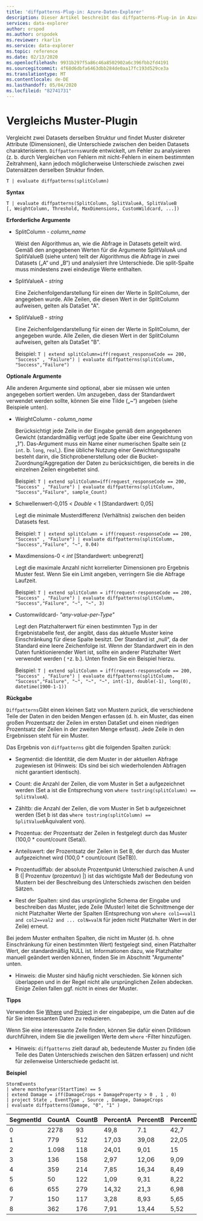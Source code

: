 ```yaml
---
title: 'diffpatterns-Plug-in: Azure-Daten-Explorer'
description: Dieser Artikel beschreibt das diffpatterns-Plug-in in Azure Daten-Explorer.
services: data-explorer
author: orspod
ms.author: orspodek
ms.reviewer: rkarlin
ms.service: data-explorer
ms.topic: reference
ms.date: 02/13/2020
ms.openlocfilehash: 9931b297f5a86c46a8502902a6c396fbb2fd4191
ms.sourcegitcommit: 4f68d6dbfa6463dbb284de0aa17fc193d529ce3a
ms.translationtype: MT
ms.contentlocale: de-DE
ms.lasthandoff: 05/04/2020
ms.locfileid: "82741731"
---
```

# <a name="diff-patterns-plugin"></a>Vergleichs Muster-Plugin

Vergleicht zwei Datasets derselben Struktur und findet Muster diskreter Attribute (Dimensionen), die Unterschiede zwischen den beiden Datasets charakterisieren.
 `Diffpatterns`wurde entwickelt, um Fehler zu analysieren (z. b. durch Vergleichen von Fehlern mit nicht-Fehlern in einem bestimmten Zeitrahmen), kann jedoch möglicherweise Unterschiede zwischen zwei Datensätzen derselben Struktur finden. 

```kusto
T | evaluate diffpatterns(splitColumn)
```


**Syntax**

`T | evaluate diffpatterns(SplitColumn, SplitValueA, SplitValueB [, WeightColumn, Threshold, MaxDimensions, CustomWildcard, ...])` 

**Erforderliche Argumente**

* SplitColumn - *column_name*

    Weist den Algorithmus an, wie die Abfrage in Datasets geteilt wird. Gemäß den angegebenen Werten für die Argumente SplitValueA und SplitValueB (siehe unten) teilt der Algorithmus die Abfrage in zwei Datasets („A“ und „B“) und analysiert ihre Unterschiede. Die split-Spalte muss mindestens zwei eindeutige Werte enthalten.

* SplitValueA - *string*

    Eine Zeichenfolgendarstellung für einen der Werte in SplitColumn, der angegeben wurde. Alle Zeilen, die diesen Wert in der SplitColumn aufweisen, gelten als DataSet "A".

* SplitValueB - *string*

    Eine Zeichenfolgendarstellung für einen der Werte in SplitColumn, der angegeben wurde. Alle Zeilen, die diesen Wert in der SplitColumn aufweisen, gelten als DataSet "B".

    Beispiel: `T | extend splitColumn=iff(request_responseCode == 200, "Success" , "Failure") | evaluate diffpatterns(splitColumn, "Success","Failure") `

**Optionale Argumente**

Alle anderen Argumente sind optional, aber sie müssen wie unten angegeben sortiert werden. Um anzugeben, dass der Standardwert verwendet werden sollte, können Sie eine Tilde („~“) angeben (siehe Beispiele unten).

* WeightColumn - *column_name*

    Berücksichtigt jede Zeile in der Eingabe gemäß dem angegebenen Gewicht (standardmäßig verfügt jede Spalte über eine Gewichtung von „1“). Das-Argument muss ein Name einer numerischen Spalte sein (z `int`. b. `long`, `real`,).
    Eine übliche Nutzung einer Gewichtungsspalte besteht darin, die Stichprobenerstellung oder die Bucket-Zuordnung/Aggregation der Daten zu berücksichtigen, die bereits in die einzelnen Zeilen eingebettet sind.
    
    Beispiel: `T | extend splitColumn=iff(request_responseCode == 200, "Success" , "Failure") | evaluate diffpatterns(splitColumn, "Success","Failure", sample_Count) `

* Schwellenwert-0,015 < *Double* < 1 [Standardwert: 0,05]

    Legt die minimale Musterdifferenz (Verhältnis) zwischen den beiden Datasets fest.

    Beispiel: `T | extend splitColumn = iff(request-responseCode == 200, "Success" , "Failure") | evaluate diffpatterns(splitColumn, "Success","Failure", "~", 0.04)`

* Maxdimensions-0 < *int* [Standardwert: unbegrenzt]

    Legt die maximale Anzahl nicht korrelierter Dimensionen pro Ergebnis Muster fest. Wenn Sie ein Limit angeben, verringern Sie die Abfrage Laufzeit.

    Beispiel: `T | extend splitColumn = iff(request-responseCode == 200, "Success" , "Failure") | evaluate diffpatterns(splitColumn, "Success","Failure", "~", "~", 3)`

* Customwildcard- *"any-value-per-Type"*

    Legt den Platzhalterwert für einen bestimmten Typ in der Ergebnistabelle fest, der angibt, dass das aktuelle Muster keine Einschränkung für diese Spalte besitzt.
    Der Standard ist „null“, da der Standard eine leere Zeichenfolge ist. Wenn der Standardwert ein in den Daten funktionierender Wert ist, sollte ein anderer Platzhalter Wert verwendet werden ( `*`z. b.).
    Unten finden Sie ein Beispiel hierzu.

    Beispiel: `T | extend splitColumn = iff(request-responseCode == 200, "Success" , "Failure") | evaluate diffpatterns(splitColumn, "Success","Failure", "~", "~", "~", int(-1), double(-1), long(0), datetime(1900-1-1))`

**Rückgabe**

`Diffpatterns`Gibt einen kleinen Satz von Mustern zurück, die verschiedene Teile der Daten in den beiden Mengen erfassen (d. h. ein Muster, das einen großen Prozentsatz der Zeilen im ersten DataSet und einen niedrigen Prozentsatz der Zeilen in der zweiten Menge erfasst). Jede Zeile in den Ergebnissen steht für ein Muster.

Das Ergebnis von `diffpatterns` gibt die folgenden Spalten zurück:

* Segmentid: die Identität, die dem Muster in der aktuellen Abfrage zugewiesen ist (Hinweis: IDs sind bei sich wiederholenden Abfragen nicht garantiert identisch).

* Count: die Anzahl der Zeilen, die vom Muster in Set a aufgezeichnet werden (Set a ist die Entsprechung von `where tostring(splitColumn) == SplitValueA`).

* Zähltb: die Anzahl der Zeilen, die vom Muster in Set b aufgezeichnet werden (Set b ist das `where tostring(splitColumn) == SplitValueB`Äquivalent von).

* Prozentua: der Prozentsatz der Zeilen in festgelegt durch das Muster (100,0 * count/count (Seta)).

* Anteilswert: der Prozentsatz der Zeilen in Set B, der durch das Muster aufgezeichnet wird (100,0 * count/count (SeTB)).

* Prozentudiffab: der absolute Prozentpunkt Unterschied zwischen A und B (| Prozentuv (prozentuv) |) ist das wichtigste Maß der Bedeutung von Mustern bei der Beschreibung des Unterschieds zwischen den beiden Sätzen.

* Rest der Spalten: sind das ursprüngliche Schema der Eingabe und beschreiben das Muster, jede Zeile (Muster) leitet die Schnittmenge der nicht Platzhalter Werte der Spalten (Entsprechung von `where col1==val1 and col2==val2 and ... colN=valN` für jeden nicht Platzhalter Wert in der Zeile) erneut.

Bei jedem Muster enthalten Spalten, die nicht im Muster (d. h. ohne Einschränkung für einen bestimmten Wert) festgelegt sind, einen Platzhalter Wert, der standardmäßig NULL ist. Informationen dazu, wie Platzhalter manuell geändert werden können, finden Sie im Abschnitt "Argumente" unten.

* Hinweis: die Muster sind häufig nicht verschieden. Sie können sich überlappen und in der Regel nicht alle ursprünglichen Zeilen abdecken. Einige Zeilen fallen ggf. nicht in eines der Muster.


**Tipps**

Verwenden Sie [Where](./whereoperator.md) und [Project](./projectoperator.md) in der eingabepipe, um die Daten auf die für Sie interessanten Daten zu reduzieren.

Wenn Sie eine interessante Zeile finden, können Sie dafür einen Drilldown durchführen, indem Sie die jeweiligen Werte dem `where` -Filter hinzufügen.

* Hinweis: `diffpatterns` zielt darauf ab, bedeutende Muster zu finden (die Teile des Daten Unterschieds zwischen den Sätzen erfassen) und nicht für zeilenweise Unterschiede gedacht ist.

**Beispiel**

```kusto
StormEvents 
| where monthofyear(StartTime) == 5
| extend Damage = iff(DamageCrops + DamageProperty > 0 , 1 , 0)
| project State , EventType , Source , Damage, DamageCrops
| evaluate diffpatterns(Damage, "0", "1" )
```

|SegmentId|CountA|CountB|PercentA|PercentB|PercentDiffAB|Zustand|EventType|`Source`|DamageCrops|
|---|---|---|---|---|---|---|---|---|---|
|0|2278|93|49,8|7.1|42,7||Hagel||0|
|1|779|512|17,03|39,08|22,05||Sturm|||
|2|1.098|118|24,01|9,01|15|||Ausgebildeter „Spotter“|0|
|3|136|158|2,97|12,06|9,09|||Zeitung||
|4|359|214|7,85|16,34|8,49||Überschwemmung|||
|5|50|122|1,09|9,31|8,22|IOWA||||
|6|655|279|14,32|21,3|6,98|||Strafverfolgungsbehörden||
|7|150|117|3,28|8,93|5,65||Hochwasser|||
|8|362|176|7,91|13,44|5,52|||Katastrophenschutz||
